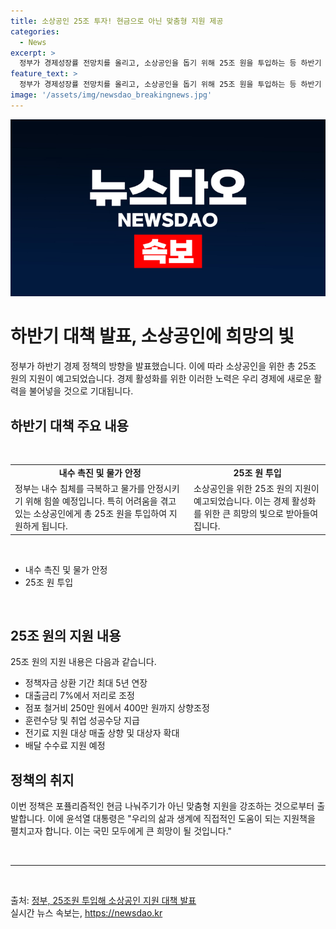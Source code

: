 ```yaml
---
title: 소상공인 25조 투자! 현금으로 아닌 맞춤형 지원 제공
categories:
  - News
excerpt: >
  정부가 경제성장률 전망치를 올리고, 소상공인을 돕기 위해 25조 원을 투입하는 등 하반기 경제정책 방향에 대한 내용을 다룬 기사입니다. 치킨집을 운영하며 어려움을 겪는 피세중씨의 이야기를 통해 소상공인의 실정을 보도하고, 정부의 지원대상과 방안을 소개합니다. 또한 윤석열 대통령과 이재명 민주당 전 대표 간 지원금 문제에 대한 발언과 교차로도 다룹니다. 결론적으로, 기사는 사회적 이슈와 정책 방향에 대한 다각도의 정보를 제공하고 있습니다.
feature_text: >
  정부가 경제성장률 전망치를 올리고, 소상공인을 돕기 위해 25조 원을 투입하는 등 하반기 경제정책 방향에 대한 내용을 다룬 기사입니다. 치킨집을 운영하며 어려움을 겪는 피세중씨의 이야기를 통해 소상공인의 실정을 보도하고, 정부의 지원대상과 방안을 소개합니다. 또한 윤석열 대통령과 이재명 민주당 전 대표 간 지원금 문제에 대한 발언과 교차로도 다룹니다. 결론적으로, 기사는 사회적 이슈와 정책 방향에 대한 다각도의 정보를 제공하고 있습니다.
image: '/assets/img/newsdao_breakingnews.jpg'
---
```


<p><img src="/assets/img/newsdao_breakingnews.jpg" alt="bookingtag 속보" /></p>

<h1>하반기 대책 발표, 소상공인에 희망의 빛</h1>

<p data-ke-size="size16">정부가 하반기 경제 정책의 방향을 발표했습니다. 이에 따라 소상공인을 위한 총 25조 원의 지원이 예고되었습니다. 경제 활성화를 위한 이러한 노력은 우리 경제에 새로운 활력을 불어넣을 것으로 기대됩니다.</p>

<h2 data-ke-size="size26">하반기 대책 주요 내용</h2>

<p data-ke-size="size16">&nbsp;</p>

<table>
    <tbody>
        <tr>
            <td style="text-align: center; height: 17px;"><b>내수 촉진 및 물가 안정</b></td>
            <td style="text-align: center; height: 17px;"><b>25조 원 투입</b></td>
        </tr>
        <tr>
            <td style="height: 17px;">정부는 내수 침체를 극복하고 물가를 안정시키기 위해 힘쓸 예정입니다. 특히 어려움을 겪고 있는 소상공인에게 총 25조 원을 투입하여 지원하게 됩니다.</td>
            <td style="height: 17px;">소상공인을 위한 25조 원의 지원이 예고되었습니다. 이는 경제 활성화를 위한 큰 희망의 빛으로 받아들여집니다.</td>
        </tr>
    </tbody>
</table>

<p data-ke-size="size16">&nbsp;</p>

<ul>
    <li>내수 촉진 및 물가 안정</li>
    <li>25조 원 투입</li>
</ul>

<p data-ke-size="size16">&nbsp;</p>

<h2>25조 원의 지원 내용</h2>

<p data-ke-size="size16">25조 원의 지원 내용은 다음과 같습니다.</p>

<ul>
    <li>정책자금 상환 기간 최대 5년 연장</li>
    <li>대출금리 7%에서 저리로 조정</li>
    <li>점포 철거비 250만 원에서 400만 원까지 상향조정</li>
    <li>훈련수당 및 취업 성공수당 지급</li>
    <li>전기료 지원 대상 매출 상향 및 대상자 확대</li>
    <li>배달 수수료 지원 예정</li>
</ul>

<h2>정책의 취지</h2>

<p data-ke-size="size16">이번 정책은 포퓰리즘적인 현금 나눠주기가 아닌 맞춤형 지원을 강조하는 것으로부터 출발합니다. 이에 윤석열 대통령은 "우리의 삶과 생계에 직접적인 도움이 되는 지원책을 펼치고자 합니다. 이는 국민 모두에게 큰 희망이 될 것입니다."</p>

<p data-ke-size="size16">&nbsp;</p>

<hr>

<p data-ke-size="size16">&nbsp;</p>

<div>
  출처: <a href="https://www.khanacademy.org/humanities/us-government-and-civics/us-gov-by-the-numbers/us-federal-budget/v/policy-options-in-fiscal-policy">정부, 25조원 투입해 소상공인 지원 대책 발표</a>
</div>
실시간 뉴스 속보는, <a href="https://newsdao.kr" rel="dofollow">https://newsdao.kr</a>


